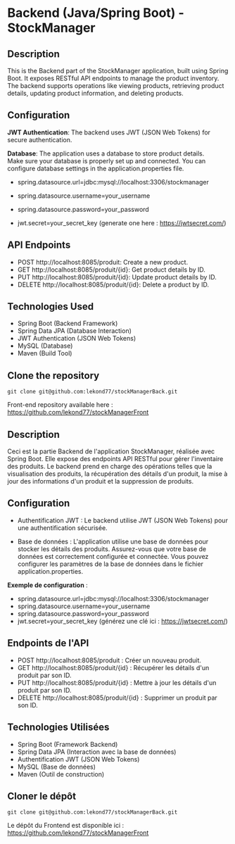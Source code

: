 #  Backend (Java/Spring Boot) - StockManager

## Description

This is the Backend part of the StockManager application, built using Spring Boot. 
It exposes RESTful API endpoints to manage the product inventory. 
The backend supports operations like viewing products, retrieving product details, updating product information, and deleting products. 

## Configuration

**JWT Authentication**: The backend uses JWT (JSON Web Tokens) for secure authentication.

**Database**: The application uses a database to store product details.  
Make sure your database is properly set up and connected. 
You can configure database settings in the application.properties file. 

- spring.datasource.url=jdbc:mysql://localhost:3306/stockmanager
- spring.datasource.username=your_username
- spring.datasource.password=your_password

- jwt.secret=your_secret_key (generate one here : https://jwtsecret.com/)

## API Endpoints

- POST http://localhost:8085/produit: Create a new product.
- GET http://localhost:8085/produit/{id}: Get product details by ID.
- PUT http://localhost:8085/produit/{id}: Update product details by ID.
- DELETE http://localhost:8085/produit/{id}: Delete a product by ID.

## Technologies Used
- Spring Boot (Backend Framework)
- Spring Data JPA (Database Interaction)
- JWT Authentication (JSON Web Tokens)
- MySQL (Database)
- Maven (Build Tool)

## Clone the repository

    git clone git@github.com:lekond77/stockManagerBack.git

Front-end repository available here : https://github.com/lekond77/stockManagerFront

## Description
Ceci est la partie Backend de l'application StockManager, réalisée avec Spring Boot. 
Elle expose des endpoints API RESTful pour gérer l'inventaire des produits. 
Le backend prend en charge des opérations telles que la visualisation des produits, 
la récupération des détails d'un produit, la mise à jour des informations d'un produit et la suppression de produits. 

## Configuration
- Authentification JWT : Le backend utilise JWT (JSON Web Tokens) pour une authentification sécurisée.

- Base de données : L'application utilise une base de données pour stocker les détails des produits.
Assurez-vous que votre base de données est correctement configurée et connectée.
Vous pouvez configurer les paramètres de la base de données dans le fichier application.properties.

**Exemple de configuration** :

- spring.datasource.url=jdbc:mysql://localhost:3306/stockmanager
- spring.datasource.username=your_username
- spring.datasource.password=your_password
- jwt.secret=your_secret_key (générez une clé ici : https://jwtsecret.com/)

## Endpoints de l'API
- POST http://localhost:8085/produit : Créer un nouveau produit.
- GET http://localhost:8085/produit/{id} : Récupérer les détails d'un produit par son ID.
- PUT http://localhost:8085/produit/{id} : Mettre à jour les détails d'un produit par son ID.
- DELETE http://localhost:8085/produit/{id} : Supprimer un produit par son ID.

## Technologies Utilisées
- Spring Boot (Framework Backend)
- Spring Data JPA (Interaction avec la base de données)
- Authentification JWT (JSON Web Tokens)
- MySQL (Base de données)
- Maven (Outil de construction)

## Cloner le dépôt
    git clone git@github.com:lekond77/stockManagerBack.git 
    
Le dépôt du Frontend est disponible ici : https://github.com/lekond77/stockManagerFront
